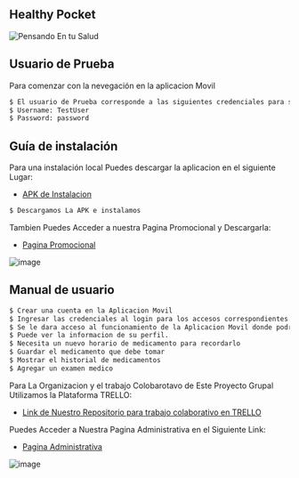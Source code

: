 ## Healthy Pocket 
![Pensando En tu Salud](https://user-images.githubusercontent.com/54713857/178068731-09d27889-58b5-49d2-9e00-3626510e2be5.gif)



## Usuario de Prueba

Para comenzar con la nevegación en la aplicacion Movil


```sh
$ El usuario de Prueba corresponde a las siguientes credenciales para su acceso.
$ Username: TestUser
$ Password: password
```

## Guía de instalación

Para una instalación local Puedes descargar la aplicacion en el siguiente Lugar:

- [APK de Instalacion](https://drive.google.com/drive/folders/1AqX6BmSRh0Fy_Me2-_7f0L-fKE3SQbdV)

```sh
$ Descargamos La APK e instalamos
```
Tambien Puedes Acceder a nuestra Pagina Promocional y Descargarla:

- [Pagina Promocional](https://healthypocket1.wordpress.com/)

![image](https://user-images.githubusercontent.com/54713857/178043200-3878430b-a4d6-4887-8688-0a6cdd7f949c.png)


## Manual de usuario

```sh
$ Crear una cuenta en la Aplicacion Movil 
$ Ingresar las credenciales al login para los accesos correspondientes.
$ Se le dara acceso al funcionamiento de la Aplicacion Movil donde podra comenzar a usar sus funcionalidades.
$ Puede ver la informacion de su perfil.
$ Necesita un nuevo horario de medicamento para recordarlo
$ Guardar el medicamento que debe tomar
$ Mostrar el historial de medicamentos
$ Agregar un examen medico
```

Para La Organizacion y el trabajo Colobarotavo de Este Proyecto Grupal Utilizamos la Plataforma TRELLO:

- [Link de Nuestro Repositorio para trabajo colaborativo en TRELLO](https://trello.com/b/ZfMnauln/m%C3%B3viles)

Puedes Acceder a Nuestra Pagina Administrativa en el Siguiente Link:

- [Pagina Administrativa](https://moviles-healthy-pocket.herokuapp.com/)

![image](https://user-images.githubusercontent.com/54713857/178045897-aa75973b-7f98-40d9-a7c7-02a1696b92b1.png)

